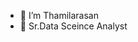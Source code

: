 - 👋 I’m Thamilarasan
- 👀 Sr.Data Sceince Analyst

<!---
Thamilarasan777/Thamilarasan777 is a ✨ special ✨ repository because its `README.md` (this file) appears on your GitHub profile.
You can click the Preview link to take a look at your changes.
--->
